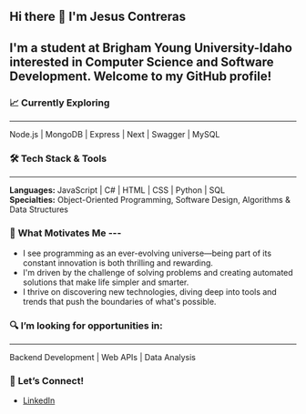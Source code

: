## Hi there 👋 I'm Jesus Contreras

I'm a student at Brigham Young University-Idaho interested in Computer Science and Software Development. Welcome to my GitHub profile!
---

### 📈 **Currently Exploring**
---
Node.js | MongoDB | Express | Next | Swagger | MySQL 

### 🛠️ **Tech Stack & Tools**
---
**Languages:** JavaScript | C# | HTML | CSS | Python | SQL <br>
**Specialties:** Object-Oriented Programming, Software Design, Algorithms & Data Structures

### 🚀 **What Motivates Me** ---
- I see programming as an ever-evolving universe—being part of its constant innovation is both thrilling and rewarding.
- I'm driven by the challenge of solving problems and creating automated solutions that make life simpler and smarter.
- I thrive on discovering new technologies, diving deep into tools and trends that push the boundaries of what's possible.

### 🔍 **I’m looking for opportunities in:**
---
Backend Development | Web APIs | Data Analysis 

### 🤝 **Let’s Connect!**
- [LinkedIn](https://www.linkedin.com/in/jes%C3%BAs-contreras-72178123a/)

